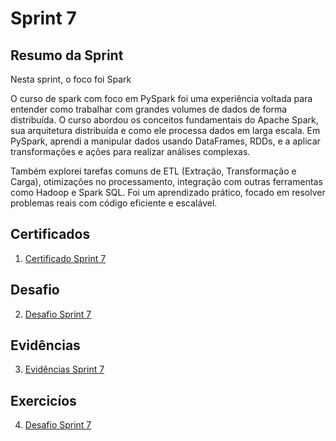 # Sprint 7

## Resumo da Sprint 

Nesta sprint, o foco foi Spark

O curso de spark com foco em PySpark foi uma experiência voltada para entender como trabalhar com grandes volumes de dados de forma distribuída. O curso abordou os conceitos fundamentais do Apache Spark, sua arquitetura distribuída e como ele processa dados em larga escala. Em PySpark, aprendi a manipular dados usando DataFrames, RDDs, e a aplicar transformações e ações para realizar análises complexas.

Também explorei tarefas comuns de ETL (Extração, Transformação e Carga), otimizações no processamento, integração com outras ferramentas como Hadoop e Spark SQL. Foi um aprendizado prático, focado em resolver problemas reais com código eficiente e escalável.

## Certificados

1. [Certificado Sprint 7](https://github.com/AnaAndrade03/PB-Compass/tree/main/Sprint_7/Certificados)

## Desafio 

2. [Desafio Sprint 7](https://github.com/AnaAndrade03/PB-Compass/tree/main/Sprint_7/Desafio)

## Evidências

3. [Evidências Sprint 7](https://github.com/AnaAndrade03/PB-Compass/tree/main/Sprint_7/Evid%C3%AAncias)

## Exercicíos

4. [Desafio Sprint 7](https://github.com/AnaAndrade03/PB-Compass/tree/main/Sprint_7/Exerc%C3%ADcios)

